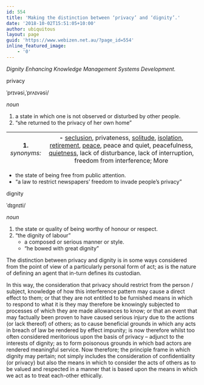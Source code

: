 ```yaml
---
id: 554
title: 'Making the distinction between ‘privacy’ and ‘dignity’.'
date: '2018-10-02T15:51:05+10:00'
author: ubiquitous
layout: page
guid: 'https://www.webizen.net.au/?page_id=554'
inline_featured_image:
    - '0'
---
```


*<span style="font-weight: 400;">Dignity Enhancing Knowledge Management Systems Development. </span>*

<span style="font-weight: 400;">privacy</span>

<span style="font-weight: 400;">ˈprɪvəsi,ˈprʌɪvəsi/</span>

*<span style="font-weight: 400;">noun</span>*

1. <span style="font-weight: 400;">a state in which one is not observed or disturbed by other people.</span>
2. <span style="font-weight: 400;">“she returned to the privacy of her own home”</span>

| 1. *<span style="font-weight: 400;">synonyms:</span>* | - [<span style="font-weight: 400;">seclusion</span>](https://www.google.com.au/search?num=100&safe=off&q=define+seclusion&forcedict=seclusion&sa=X&ved=0ahUKEwiS-YbnhvbTAhWCFZQKHQ5bCaUQ_SoIKjAA)<span style="font-weight: 400;">, privateness, </span>[<span style="font-weight: 400;">solitude</span>](https://www.google.com.au/search?num=100&safe=off&q=define+solitude&forcedict=solitude&sa=X&ved=0ahUKEwiS-YbnhvbTAhWCFZQKHQ5bCaUQ_SoIKzAA)<span style="font-weight: 400;">, </span>[<span style="font-weight: 400;">isolation</span>](https://www.google.com.au/search?num=100&safe=off&q=define+isolation&forcedict=isolation&sa=X&ved=0ahUKEwiS-YbnhvbTAhWCFZQKHQ5bCaUQ_SoILDAA)<span style="font-weight: 400;">, </span>[<span style="font-weight: 400;">retirement</span>](https://www.google.com.au/search?num=100&safe=off&q=define+retirement&forcedict=retirement&sa=X&ved=0ahUKEwiS-YbnhvbTAhWCFZQKHQ5bCaUQ_SoILTAA)<span style="font-weight: 400;">, </span>[<span style="font-weight: 400;">peace</span>](https://www.google.com.au/search?num=100&safe=off&q=define+peace&forcedict=peace&sa=X&ved=0ahUKEwiS-YbnhvbTAhWCFZQKHQ5bCaUQ_SoILjAA)<span style="font-weight: 400;">, peace and quiet, peacefulness, </span>[<span style="font-weight: 400;">quietness</span>](https://www.google.com.au/search?num=100&safe=off&q=define+quietness&forcedict=quietness&sa=X&ved=0ahUKEwiS-YbnhvbTAhWCFZQKHQ5bCaUQ_SoILzAA)<span style="font-weight: 400;">, lack of disturbance, lack of interruption, freedom from interference; </span><span style="font-weight: 400;">More</span> |
|---|---|

- <span style="font-weight: 400;">the state of being free from public attention.</span>
- <span style="font-weight: 400;">“a law to restrict newspapers’ freedom to invade people’s privacy”</span>

<span style="font-weight: 400;">dignity</span>

<span style="font-weight: 400;">ˈdɪɡnɪti/</span>

*<span style="font-weight: 400;">noun</span>*

1. <span style="font-weight: 400;">the state or quality of being worthy of honour or respect.</span>
2. <span style="font-weight: 400;">“the dignity of labour”</span>
    - <span style="font-weight: 400;">a composed or serious manner or style.</span>
    - <span style="font-weight: 400;">“he bowed with great dignity”</span>

<span style="font-weight: 400;">The distinction between privacy and dignity is in some ways considered from the point of view of a particularly personal form of act; as is the nature of defining an agent that in-turn defines its custodian.</span>

<span style="font-weight: 400;">In this way, the consideration that privacy should restrict from the person / subject, knowledge of how this interference pattern may cause a direct effect to them; or that they are not entitled to be furnished means in which to respond to what it is they may therefore be knowingly subjected to processes of which they are made allowances to know; or that an event that may factually been proven to have caused serious injury due to the actions (or lack thereof) of others; as to cause beneficial grounds in which any acts in breach of law be rendered by effect impunity; is now therefore whilst too often considered meritorious upon the basis of privacy – adjunct to the interests of dignity; as to form poisonous grounds in which bad actors are rendered meaningful service. Now therefore; the principle frame in which dignity may pertain; not simply includes the consideration of confidentiality (or privacy) but also the means in which to consider the acts of others as to be valued and respected in a manner that is based upon the means in which we act as to treat each-other ethically.</span>